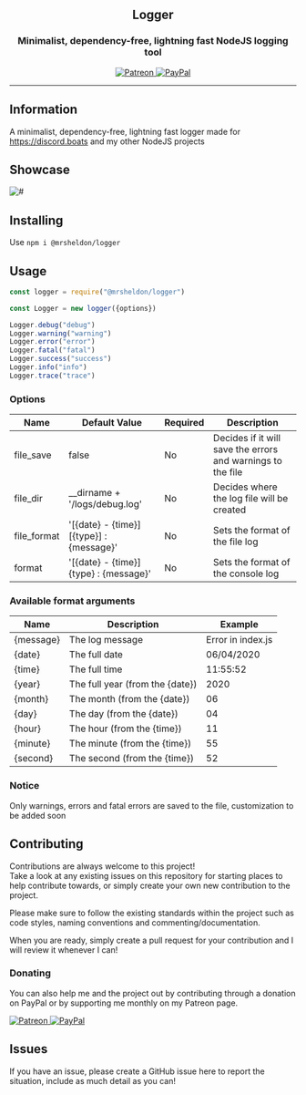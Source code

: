 <h2 align="center" id="Template">
  Logger
</h2>

<h3 align="center">Minimalist, dependency-free, lightning fast NodeJS logging tool</h3>

<p align="center">
      <a href="https://patreon.com/discordboats" target="_blank">
        <img src="https://img.shields.io/badge/patreon-DiscordBoats-blue.svg?logo=patreon&logoWidth=30&logoColor=F96854&style=popout-square" alt="Patreon"/>
    </a>
    <a href="https://paypal.me/roeelupo" target="_blank">
        <img src="https://img.shields.io/badge/paypal-Roee%20Lupo-blue.svg?logo=paypal&logoWidth=30&logoColor=00457C&style=popout-square" alt="PayPal"/>
    </a>
</p>

----

## Information

A minimalist, dependency-free, lightning fast logger made for https://discord.boats and my other NodeJS projects

## Showcase

![#](https://i.ibb.co/ckLwbYz/image.png)

## Installing

Use `npm i @mrsheldon/logger`

## Usage

```js
const logger = require("@mrsheldon/logger")

const Logger = new logger({options})

Logger.debug("debug")
Logger.warning("warning")
Logger.error("error")
Logger.fatal("fatal")
Logger.success("success")
Logger.info("info")
Logger.trace("trace")
```

### Options
| Name         | Default Value                            | Required | Description                                                 |
|--------------|------------------------------------------|----------|-------------------------------------------------------------|
| file_save    | false                                    | No       | Decides if it will save the errors and warnings to the file |
| file_dir     | __dirname + '/logs/debug.log'            | No       | Decides where the log file will be created                  |
| file_format  | '[{date} - {time}] [{type}] : {message}' | No       | Sets the format of the file log                             |
| format       | '[{date} - {time}] {type} : {message}'   | No       | Sets the format of the console log                          |


### Available format arguments
| Name           | Description                     | Example           |
|----------------|---------------------------------|-------------------|
| {message}      | The log message                 | Error in index.js |
| {date}         | The full date                   | 06/04/2020        |
| {time}         | The full time                   | 11:55:52          | 
| {year}         | The full year (from the {date}) | 2020              |
| {month}        | The month (from the {date})     | 06                |
| {day}          | The day (from the {date})       | 04                |
| {hour}         | The hour (from the {time})      | 11                |
| {minute}       | The minute (from the {time})    | 55                |
| {second}       | The second (from the {time})    | 52                |

### Notice
Only warnings, errors and fatal errors are saved to the file, customization to be added soon

## Contributing

Contributions are always welcome to this project!\
Take a look at any existing issues on this repository for starting places to help contribute towards, or simply create your own new contribution to the project.

Please make sure to follow the existing standards within the project such as code styles, naming conventions and commenting/documentation.

When you are ready, simply create a pull request for your contribution and I will review it whenever I can!

### Donating

You can also help me and the project out by contributing through a donation on PayPal or by supporting me monthly on my Patreon page.
<p>
    <a href="https://patreon.com/discordboats" target="_blank">
        <img src="https://img.shields.io/badge/patreon-DiscordBoats-blue.svg?logo=patreon&logoWidth=30&logoColor=F96854&style=popout-square" alt="Patreon"/>
    </a>
    <a href="https://paypal.me/roeelupo" target="_blank">
        <img src="https://img.shields.io/badge/paypal-Roee%20Lupo-blue.svg?logo=paypal&logoWidth=30&logoColor=00457C&style=popout-square" alt="PayPal"/>
    </a>
</p>

## Issues
If you have an issue, please create a GitHub issue here to report the situation, include as much detail as you can!
